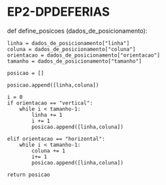 # EP2-DPDEFERIAS

def define_posicoes (dados_de_posicionamento):
    
    linha = dados_de_posicionamento["linha"]
    coluna = dados_de_posicionamento["coluna"]
    orientacao = dados_de_posicionamento["orientacao"]
    tamanho = dados_de_posicionamento["tamanho"]
    
    posicao = []

    posicao.append([linha,coluna])

    i = 0
    if orientacao == "vertical":
        while i < tamanho-1:
            linha += 1
            i += 1
            posicao.append([linha,coluna])

    elif orientacao == "horizontal":
        while i < tamanho-1:
            coluna += 1
            i+= 1
            posicao.append([linha,coluna])

    return posicao
    
